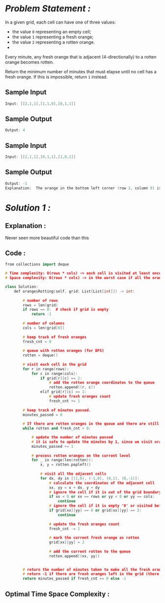 # *Problem Statement :*

In a given grid, each cell can have one of three values:

- the value `0` representing an empty cell;
- the value `1` representing a fresh orange;
- the value `2` representing a rotten orange.
- 

Every minute, any fresh orange that is adjacent (4-directionally) to a rotten orange becomes rotten.

Return the minimum number of minutes that must elapse until no cell has a fresh orange. If this is impossible, return `1` instead.

## Sample Input

```cpp
Input: [[2,1,1],[1,1,0],[0,1,1]]
```

## Sample Output

```cpp
Output: 4
```

## Sample Input

```cpp
Input: [[2,1,1],[0,1,1],[1,0,1]]
```

## Sample Output

```cpp
Output: -1
Explanation:  The orange in the bottom left corner (row 2, column 0) is never rotten, because rotting only happens 4-directionally.
```

# *Solution 1 :*

## Explanation :

Never seen more beautiful code than this

## Code :

```cpp
from collections import deque

# Time complexity: O(rows * cols) -> each cell is visited at least once
# Space complexity: O(rows * cols) -> in the worst case if all the oranges are rotten they will be added to the queue

class Solution:
    def orangesRotting(self, grid: List[List[int]]) -> int:
        
        # number of rows
        rows = len(grid)
        if rows == 0:  # check if grid is empty
            return -1
        
        # number of columns
        cols = len(grid[0])
        
        # keep track of fresh oranges
        fresh_cnt = 0
        
        # queue with rotten oranges (for BFS)
        rotten = deque()
        
        # visit each cell in the grid
        for r in range(rows):
            for c in range(cols):
                if grid[r][c] == 2:
                    # add the rotten orange coordinates to the queue
                    rotten.append((r, c))
                elif grid[r][c] == 1:
                    # update fresh oranges count
                    fresh_cnt += 1
        
        # keep track of minutes passed.
        minutes_passed = 0
        
        # If there are rotten oranges in the queue and there are still fresh oranges in the grid keep looping
        while rotten and fresh_cnt > 0:

            # update the number of minutes passed
            # it is safe to update the minutes by 1, since we visit oranges level by level in BFS traversal.
            minutes_passed += 1
            
            # process rotten oranges on the current level
            for _ in range(len(rotten)):
                x, y = rotten.popleft()
                
                # visit all the adjacent cells
                for dx, dy in [(1,0), (-1,0), (0,1), (0,-1)]:
                    # calculate the coordinates of the adjacent cell
                    xx, yy = x + dx, y + dy
                    # ignore the cell if it is out of the grid boundary
                    if xx < 0 or xx == rows or yy < 0 or yy == cols:
                        continue
                    # ignore the cell if it is empty '0' or visited before '2'
                    if grid[xx][yy] == 0 or grid[xx][yy] == 2:
                        continue
                        
                    # update the fresh oranges count
                    fresh_cnt -= 1
                    
                    # mark the current fresh orange as rotten
                    grid[xx][yy] = 2
                    
                    # add the current rotten to the queue
                    rotten.append((xx, yy))

        
        # return the number of minutes taken to make all the fresh oranges to be rotten
        # return -1 if there are fresh oranges left in the grid (there were no adjacent rotten oranges to make them rotten)
        return minutes_passed if fresh_cnt == 0 else -1
```

## Optimal Time Space Complexity :